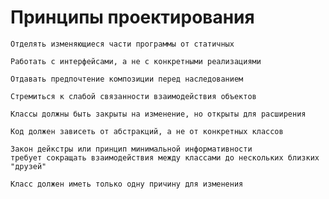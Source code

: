 # Принципы проектирования

```
Отделять изменяющиеся части программы от статичных
```

```
Работать с интерфейсами, а не с конкретными реализациями
```

```
Отдавать предпочтение композиции перед наследованием
```

```
Стремиться к слабой связанности взаимодействия объектов
```

```
Классы должны быть закрыты на изменение, но открыты для расширения
```


```
Код должен зависеть от абстракций, а не от конкретных классов
```

```
Закон дейкстры или принцип минимальной информативности
требует сокращать взаимодействия между классами до нескольких близких "друзей"
```

```
Класс должен иметь только одну причину для изменения
```

    